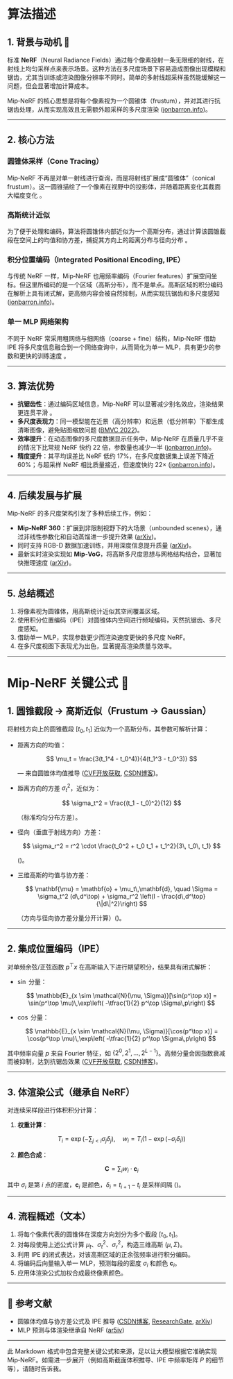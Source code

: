 <!--
 * @Author             : 陈蔚 (weichen.cw@zju.edu.cn)
 * @Date               : 2025-07-22 10:26
 * @Last Modified By   : 陈蔚 (weichen.cw@zju.edu.cn)
 * @Last Modified Date : 2025-07-22 10:26
 * @Description        : 
 * -------- 
 * Copyright (c) 2025 Wei Chen. 
-->

# 算法描述

## 1. 背景与动机 🧠

标准 **NeRF**（Neural Radiance Fields）通过每个像素投射一条无限细的射线，在射线上均匀采样点来表示场景。这种方法在多尺度场景下容易造成图像出现模糊和锯齿，尤其当训练或渲染图像分辨率不同时。简单的多射线超采样虽然能缓解这一问题，但会显著增加计算成本。

Mip‑NeRF 的核心思想是将每个像素视为一个圆锥体（frustum），并对其进行抗锯齿处理，从而实现高效且无需额外超采样的多尺度渲染 ([jonbarron.info][1])。

---

## 2. 核心方法

### 圆锥体采样（Cone Tracing）

Mip‑NeRF 不再是对单一射线进行查询，而是将射线扩展成“圆锥体”（conical frustum）。这一圆锥描绘了一个像素在视野中的投影体，并随着距离变化其截面大幅度变化 。

### 高斯统计近似

为了便于处理和编码，算法将圆锥体内部近似为一个高斯分布，通过计算该圆锥截段在空间上的均值和协方差，捕捉其方向上的距离分布与径向分布 。

### 积分位置编码（Integrated Positional Encoding, IPE）

与传统 NeRF 一样，Mip‑NeRF 也用频率编码（Fourier features）扩展空间坐标。但这里所编码的是一个区域（高斯分布），而不是单点。高斯区域的积分编码在解析上具有闭式解，更高频内容会被自然抑制，从而实现抗锯齿和多尺度感知 ([jonbarron.info][1])。

### 单一 MLP 网络架构

不同于 NeRF 常采用粗网络与细网络（coarse + fine）结构，Mip‑NeRF 借助 IPE 将多尺度信息融合到一个网络查询中，从而简化为单一 MLP，具有更少的参数和更快的训练速度 。

---

## 3. 算法优势

* **抗锯齿性**：通过编码区域信息，Mip‑NeRF 可以显著减少别名效应，渲染结果更连贯平滑 。
* **多尺度表现力**：同一模型能在近景（高分辨率）和远景（低分辨率）下都生成清晰图像，避免贴图缩放问题 ([BMVC 2022][2])。
* **效率提升**：在动态图像的多尺度数据显示任务中，Mip‑NeRF 在质量几乎不变的情况下比常规 NeRF 快约 22 倍，参数量也减少一半 ([jonbarron.info][1])。
* **精度提升**：其平均误差比 NeRF 低约 17%，在多尺度数据集上误差下降近 60%；与超采样 NeRF 相比质量接近，但速度快约 22× ([jonbarron.info][1])。

---

## 4. 后续发展与扩展

Mip‑NeRF 的多尺度架构引发了多种后续工作，例如：

* **Mip‑NeRF 360**：扩展到非限制视野下的大场景（unbounded scenes），通过非线性参数化和自动蒸馏进一步提升效果 ([arXiv][3])。
* 同时支持 RGB-D 数据加速训练，并用深度信息提升质量 ([arXiv][4])。
* 最新实时渲染实现如 **Mip‑VoG**，将高斯多尺度思想与网格结构结合，显著加快推理速度 ([arXiv][5])。

---

## 5. 总结概述

1. 将像素视为圆锥体，用高斯统计近似其空间覆盖区域。
2. 使用积分位置编码（IPE）对圆锥体内空间进行频域编码，天然抗锯齿、多尺度感知。
3. 借助单一 MLP，实现参数更少而渲染速度更快的多尺度 NeRF。
4. 在多尺度视图下表现尤为出色，显著提高渲染质量与效率。

[1]: https://jonbarron.info/mipnerf/?utm_source=chatgpt.com "mip-NeRF - Jon Barron"
[2]: https://bmvc2022.mpi-inf.mpg.de/0578.pdf?utm_source=chatgpt.com "[PDF] Robustifying the Multi-Scale Representation of Neural Radiance ..."
[3]: https://arxiv.org/abs/2111.12077?utm_source=chatgpt.com "Mip-NeRF 360: Unbounded Anti-Aliased Neural Radiance Fields"
[4]: https://arxiv.org/abs/2205.09351?utm_source=chatgpt.com "Mip-NeRF RGB-D: Depth Assisted Fast Neural Radiance Fields"
[5]: https://arxiv.org/abs/2304.10075?utm_source=chatgpt.com "Multiscale Representation for Real-Time Anti-Aliasing Neural Rendering"

---

# Mip‑NeRF 关键公式 📐

## 1. 圆锥截段 → 高斯近似（Frustum → Gaussian）

将射线方向上的圆锥截段 $[t_0, t_1]$ 近似为一个高斯分布，其参数可解析计算：

* 距离方向的均值：

  $$
  \mu_t = \frac{3(t_1^4 - t_0^4)}{4(t_1^3 - t_0^3)}
  $$

  — 来自圆锥体均值推导 ([CVF开放获取](https://openaccess.thecvf.com/content/ICCV2021/supplemental/Barron_Mip-NeRF_A_Multiscale_ICCV_2021_supplemental.pdf?utm_source=chatgpt.com), [CSDN博客](https://blog.csdn.net/weixin_44292547/article/details/126315515?utm_source=chatgpt.com))。

* 距离方向的方差 $\sigma_t^2$，近似为：

  $$
  \sigma_t^2 = \frac{(t_1 - t_0)^2}{12}
  $$

  （标准均匀分布方差）。

* 径向（垂直于射线方向）方差：

  $$
  \sigma_r^2 = r^2 \cdot \frac{t_0^2 + t_0 t_1 + t_1^2}{3\, t_0\, t_1}
  $$

  ()。

* 三维高斯的均值与协方差：

  $$
  \mathbf{\mu} = \mathbf{o} + \mu_t\,\mathbf{d},
  \quad
  \Sigma = \sigma_t^2 (d\,d^\top) + \sigma_r^2 \left(I - \frac{d\,d^\top}{\|d\|^2}\right)
  $$

  （方向与径向协方差分量分开计算）()。

---

## 2. 集成位置编码（IPE）

对单频余弦/正弦函数 $p^\top x$ 在高斯输入下进行期望积分，结果具有闭式解析：

* $\sin$ 分量：

  $$
  \mathbb{E}_{x \sim \mathcal{N}(\mu, \Sigma)}[\sin(p^\top x)]
  = \sin(p^\top \mu)\,\exp\left( -\tfrac{1}{2} p^\top \Sigma\,p\right)
  $$

* $\cos$ 分量：

  $$
  \mathbb{E}_{x \sim \mathcal{N}(\mu, \Sigma)}[\cos(p^\top x)]
  = \cos(p^\top \mu)\,\exp\left( -\tfrac{1}{2} p^\top \Sigma\,p\right)
  $$

其中频率向量 $p$ 来自 Fourier 特征，如 $\{2^0,2^1,\dots,2^{L-1}\}$。高频分量会因指数衰减而被抑制，达到抗锯齿效果 ([CVF开放获取](https://openaccess.thecvf.com/content/ICCV2021/supplemental/Barron_Mip-NeRF_A_Multiscale_ICCV_2021_supplemental.pdf?utm_source=chatgpt.com), [CSDN博客](https://blog.csdn.net/weixin_44292547/article/details/126315515?utm_source=chatgpt.com))。

---

## 3. 体渲染公式（继承自 NeRF）

对连续采样段进行体积积分计算：

1. **权重计算**：

   $$
   T_i = \exp\left(-\sum_{j < i} \sigma_j \delta_j\right),
   \quad
   w_i = T_i \left(1 - \exp(-\sigma_i \delta_i)\right)
   $$

2. **颜色合成**：

   $$
   \mathbf{C} = \sum_i w_i \cdot \mathbf{c}_i
   $$

其中 $\sigma_i$ 是第 $i$ 点的密度，$\mathbf{c}_i$ 是颜色，$\delta_i = t_{i+1} - t_i$ 是采样间隔 ()。

---

## 4. 流程概述（文本）

1. 将每个像素代表的圆锥体在深度方向划分为多个截段 $[t_0, t_1]$。
2. 对每段使用上述公式计算 $\mu_t$、$\sigma_t^2$、$\sigma_r^2$，构造三维高斯 $(\mu, \Sigma)$。
3. 利用 IPE 的闭式表达，对该高斯区域的正余弦频率进行积分编码。
4. 将编码后向量输入单一 MLP，预测每段的密度 $\sigma_i$ 和颜色 $\mathbf{c}_i$。
5. 应用体渲染公式加权合成最终像素颜色。

---

## 🧾 参考文献

* 圆锥体均值与协方差公式及 IPE 推导 ([CSDN博客](https://blog.csdn.net/weixin_44292547/article/details/126315515?utm_source=chatgpt.com), [ResearchGate](https://www.researchgate.net/publication/365661398_Exact-NeRF_An_Exploration_of_a_Precise_Volumetric_Parameterization_for_Neural_Radiance_Fields?utm_source=chatgpt.com), [arXiv](https://arxiv.org/html/2312.00252?utm_source=chatgpt.com))
* MLP 预测与体渲染继承自 NeRF ([ar5iv](https://ar5iv.labs.arxiv.org/html/2205.09351?utm_source=chatgpt.com))

---

此 Markdown 格式中包含完整关键公式和来源，足以让大模型根据它准确实现 Mip‑NeRF。如需进一步展开（例如高斯截面体积推导、IPE 中频率矩阵 $P$ 的细节等），请随时告诉我。
